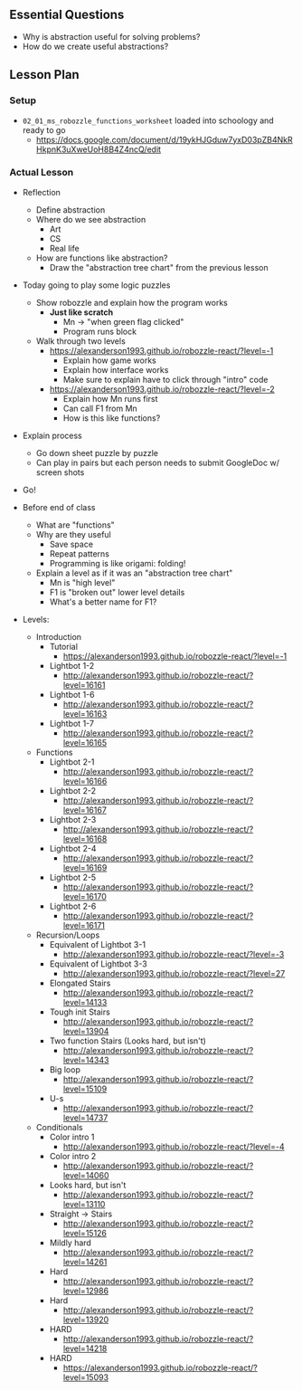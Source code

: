 ## Essential Questions

- Why is abstraction useful for solving problems?
- How do we create useful abstractions?

## Lesson Plan

### Setup

- `02_01_ms_robozzle_functions_worksheet` loaded into schoology and ready to go
    - https://docs.google.com/document/d/19ykHJGduw7yxD03pZB4NkRHkpnK3uXweUoH8B4Z4ncQ/edit

### Actual Lesson

- Reflection
    - Define abstraction
    - Where do we see abstraction
        - Art
        - CS
        - Real life
    - How are functions like abstraction?
        - Draw the "abstraction tree chart" from the previous lesson
- Today going to play some logic puzzles
    - Show robozzle and explain how the program works
        - **Just like scratch**
            - Mn -> "when green flag clicked"
            - Program runs block 
    - Walk through two levels
        - https://alexanderson1993.github.io/robozzle-react/?level=-1
            - Explain how game works
            - Explain how interface works
            - Make sure to explain have to click through "intro" code
        - https://alexanderson1993.github.io/robozzle-react/?level=-2
            - Explain how Mn runs first
            - Can call F1 from Mn
            - How is this like functions?
- Explain process
    - Go down sheet puzzle by puzzle
    - Can play in pairs but each person needs to submit GoogleDoc w/ screen shots
- Go!
- Before end of class
    - What are "functions"
    - Why are they useful
        - Save space
        - Repeat patterns
        - Programming is like origami: folding!
    - Explain a level as if it was an "abstraction tree chart"
        - Mn is "high level"
        - F1 is "broken out" lower level details
        - What's a better name for F1?

- Levels:
    - Introduction
        - Tutorial
            - https://alexanderson1993.github.io/robozzle-react/?level=-1
        - Lightbot 1-2
            - http://alexanderson1993.github.io/robozzle-react/?level=16161
        - Lightbot 1-6
            - http://alexanderson1993.github.io/robozzle-react/?level=16163
        - Lightbot 1-7
            - http://alexanderson1993.github.io/robozzle-react/?level=16165
    - Functions
        - Lightbot 2-1
            - http://alexanderson1993.github.io/robozzle-react/?level=16166
        - Lightbot 2-2
            - http://alexanderson1993.github.io/robozzle-react/?level=16167
        - Lightbot 2-3
            - http://alexanderson1993.github.io/robozzle-react/?level=16168
        - Lightbot 2-4
            - http://alexanderson1993.github.io/robozzle-react/?level=16169
        - Lightbot 2-5
            - http://alexanderson1993.github.io/robozzle-react/?level=16170
        - Lightbot 2-6
            - http://alexanderson1993.github.io/robozzle-react/?level=16171
    - Recursion/Loops
        - Equivalent of Lightbot 3-1
            - http://alexanderson1993.github.io/robozzle-react/?level=-3
        - Equivalent of Lightbot 3-3
            - http://alexanderson1993.github.io/robozzle-react/?level=27
        - Elongated Stairs
            - http://alexanderson1993.github.io/robozzle-react/?level=14133
        - Tough init Stairs
            - http://alexanderson1993.github.io/robozzle-react/?level=13904
        - Two function Stairs (Looks hard, but isn't)
            - http://alexanderson1993.github.io/robozzle-react/?level=14343
        - Big loop
            - http://alexanderson1993.github.io/robozzle-react/?level=15109
        - U-s
            - http://alexanderson1993.github.io/robozzle-react/?level=14737
    - Conditionals
        - Color intro 1
            - http://alexanderson1993.github.io/robozzle-react/?level=-4
        - Color intro 2
            - http://alexanderson1993.github.io/robozzle-react/?level=14060
        - Looks hard, but isn't
            - http://alexanderson1993.github.io/robozzle-react/?level=13110
        - Straight -> Stairs
            - http://alexanderson1993.github.io/robozzle-react/?level=15126
        - Mildly hard
            - http://alexanderson1993.github.io/robozzle-react/?level=14261
        - Hard
            - http://alexanderson1993.github.io/robozzle-react/?level=12986
        - Hard
            - http://alexanderson1993.github.io/robozzle-react/?level=13920
        - HARD
            - http://alexanderson1993.github.io/robozzle-react/?level=14218
        - HARD
            - https://alexanderson1993.github.io/robozzle-react/?level=15093
